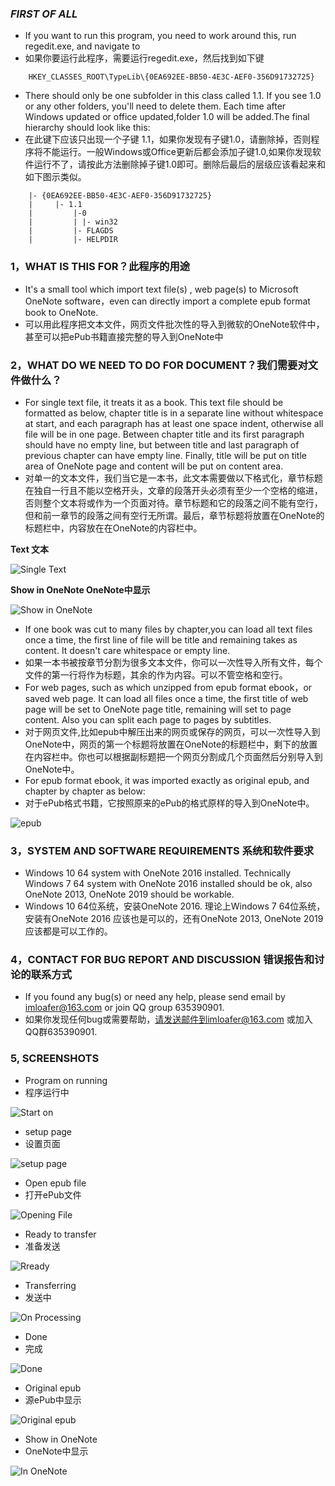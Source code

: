  ### *FIRST OF ALL*

* If you want to run this program, you need to work around this, run regedit.exe, and navigate to
* 如果你要运行此程序，需要运行regedit.exe，然后找到如下键
```
    HKEY_CLASSES_ROOT\TypeLib\{0EA692EE-BB50-4E3C-AEF0-356D91732725}
```
* There should only be one subfolder in this class called 1.1. If you see 1.0 or any other folders, you'll need to delete them. Each time after Windows updated or office updated,folder 1.0 will be added.The final hierarchy should look like this:
* 在此键下应该只出现一个子键 1.1，如果你发现有子键1.0，请删除掉，否则程序将不能运行。一般Windows或Office更新后都会添加子键1.0,如果你发现软件运行不了，请按此方法删除掉子键1.0即可。删除后最后的层级应该看起来和如下图示类似。
```
    |- {0EA692EE-BB50-4E3C-AEF0-356D91732725}
    |     |- 1.1
    |         |-0
    |         | |- win32
    |         |- FLAGDS
    |         |- HELPDIR
```

### 1，WHAT IS THIS FOR？此程序的用途

* It's a small tool which import text file(s) , web page(s) to Microsoft OneNote software，even can directly import a complete epub format book to OneNote.
* 可以用此程序把文本文件，网页文件批次性的导入到微软的OneNote软件中，甚至可以把ePub书籍直接完整的导入到OneNote中

### 2，WHAT DO WE NEED TO DO FOR DOCUMENT？我们需要对文件做什么？

* For single text file, it treats it as a book. This text file should be formatted as below, chapter title is in a separate line without whitespace at start, and each paragraph has at least one space indent, otherwise all file will be in one page. Between chapter title and its first paragraph should have no empty line, but between title and last paragraph of previous chapter can have empty line. Finally, title will be put on title area of OneNote page and content will be put on content area.
* 对单一的文本文件，我们当它是一本书，此文本需要做以下格式化，章节标题在独自一行且不能以空格开头，文章的段落开头必须有至少一个空格的缩进，否则整个文本将或作为一个页面对待。章节标题和它的段落之间不能有空行，但和前一章节的段落之间有空行无所谓。最后，章节标题将放置在OneNote的标题栏中，内容放在在OneNote的内容栏中。

**Text 文本**

![Single Text](https://github.com/imloafer/OneTool/raw/master/images/screenshot0.png)

**Show in OneNote OneNote中显示**

![Show in OneNote](https://github.com/imloafer/OneTool/raw/master/images/screenshot9.png)
* If one book was cut to many files by chapter,you can load all text files once a time, the first line of file will be title and remaining takes as content. It doesn't care whitespace or empty line.
* 如果一本书被按章节分割为很多文本文件，你可以一次性导入所有文件，每个文件的第一行将作为标题，其余的作为内容。可以不管空格和空行。
* For web pages, such as which unzipped from epub format ebook，or saved web page. It can load all files once a time, the first title of web page will be set to OneNote page title, remaining will set to page content. Also you can split each page to pages by subtitles.
* 对于网页文件,比如epub中解压出来的网页或保存的网页，可以一次性导入到OneNote中，网页的第一个标题将放置在OneNote的标题栏中，剩下的放置在内容栏中。你也可以根据副标题把一个网页分割成几个页面然后分别导入到OneNote中。
* For epub format ebook, it was imported exactly as original epub, and chapter by chapter as below:
* 对于ePub格式书籍，它按照原来的ePub的格式原样的导入到OneNote中。

![epub](https://github.com/imloafer/OneTool/raw/master/images/screenshot7.png)

### 3，SYSTEM AND SOFTWARE REQUIREMENTS 系统和软件要求

* Windows 10  64 system with OneNote 2016 installed. Technically Windows 7 64 system with OneNote 2016 installed should be ok, also OneNote 2013, OneNote 2019 should be workable.
* Windows 10 64位系统，安装OneNote 2016. 理论上Windows 7 64位系统，安装有OneNote 2016 应该也是可以的，还有OneNote 2013, OneNote 2019应该都是可以工作的。


### 4，CONTACT FOR BUG REPORT AND DISCUSSION 错误报告和讨论的联系方式
* If you found any bug(s) or need any help, please send email by imloafer@163.com or join QQ group 635390901.
* 如果你发现任何bug或需要帮助，请发送邮件到imloafer@163.com 或加入QQ群635390901.
### 5, SCREENSHOTS
* Program on running
* 程序运行中

![Start on](https://github.com/imloafer/OneTool/raw/master/images/screenshot1.png)

* setup page
* 设置页面

![setup page](https://github.com/imloafer/OneTool/raw/master/images/setup_01.png)

* Open epub file
* 打开ePub文件

![Opening File](https://github.com/imloafer/OneTool/raw/master/images/screenshot3.png)

* Ready to transfer
* 准备发送

![Rready](https://github.com/imloafer/OneTool/raw/master/images/screenshot4.png)

* Transferring
* 发送中

![On Processing](https://github.com/imloafer/OneTool/raw/master/images/screenshot5.png)

* Done
* 完成

![Done](https://github.com/imloafer/OneTool/raw/master/images/screenshot6.png)

* Original epub
* 源ePub中显示

![Original epub](https://github.com/imloafer/OneTool/raw/master/images/screenshot2.png)

* Show in OneNote
* OneNote中显示

![In OneNote](https://github.com/imloafer/OneTool/raw/master/images/screenshot8.png)
